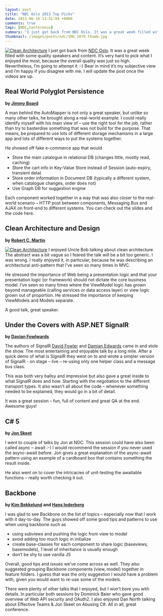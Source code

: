```yaml
---
layout: post
title: "NDC Oslo 2013 Top Picks"
date: 2013-06-16 13:52:04 +0000
comments: true
tags: [NDC,Conference]
summary: "I just got back from NDC Oslo. It was a great week filled with some quality speakers and content. It’s very hard to pick what I enjoyed the most, because the overall quality was just so high. Nevertheless, I’m going to attempt it :-) Bear in mind it’s my subjective view and I’m happy if you disagree with me. I will update the post once the videos are up."
thumbnail: /images/posts/ndc/IMG_1079_thumb.jpg
---
```


<a href="/images/posts/ndc/IMG_1104_thumb.jpg"><img src="/images/posts/ndc/IMG_1104_thumb.jpg" class="post-image-right" alt="Clean Architecture" /></a>
I just got back from [NDC Oslo](https://twitter.com/search?q=%23ndcoslo&src=hash). It was a great week filled with some quality speakers and content. It’s very hard to pick what I enjoyed the most, because the overall quality was just so high. Nevertheless, I’m going to attempt it :-) Bear in mind it’s my subjective view and I’m happy if you disagree with me. I will update the post once the videos are up.
<!--more-->

Real World Polyglot Persistence
-------------------
**by [Jimmy Board](https://twitter.com/jbogard)**

A man behind the AutoMapper is not only a great speaker, but unlike so many other talks, he brought along a real-world example. I could really identify myself with his main view of – use the right tool for the job, rather than try to basterdise something that was not build for the purpose. That means, be prepared to use lots of different storage mechanisms in a large app and lots of different ways to put the systems together.

He showed off fake e-commerce app that would

- Store the main catalogue in relational DB (changes little, mostly read, caching)
- Store the cart info in Key-Value Store instead of Session (auto-expiry, transient data)
- Store order information in Document DB (typically a different system, when catalogue changes, order does not)
- Use Graph DB for suggestion engine

Each component worked together in a way that was also closer to the real-world scenario – HTTP post between components, Messaging Bus and AJAX on front-end to different systems. You can check out the slides and the code here.

Clean Architecture and Design
-------------------
**by [Robert C. Martin](https://twitter.com/unclebobmartin)**

<a href="/images/posts/ndc/IMG_1079_thumb.jpg"><img src="/images/posts/ndc/IMG_1079_thumb.jpg" class="post-image-right" alt="Clean Architecture" /></a>
I enjoyed Uncle Bob talking about clean architecture. The abstract was a bit vague so I feared the talk will be a bit too generic. I was wrong. I really enjoyed it, in particular, because he was describing an architectural anti-pattern that I’ve seen so many times in MVC.

He stressed the importance of Web being a presentation logic and that your presentation logic (or framework) should not dictate the core business model. I’ve seen so many times where the ViewModel logic has grown beyond manageable (calling services or data access layer) or view logic grown out of proportion. He stressed the importance of keeping ViewModels and Models separate.

A good talk, great speaker.

Under the Covers with ASP.NET SignalR
-------------------
**by [Davian Fowlwards](https://twitter.com/DavianFowlwards)**

The authors of SignalR [David Fowler](https://twitter.com/davidfowl) and [Damian Edwards](https://twitter.com/DamianEdwards) came in and stole the show. The most entertaining and enjoyable talk by a long mile. After a quick demo of what is SignalR they went on to and wrote a simpler version of SignalR  - on stage – live – re-using only one helper class and a message bus class.

This was both very ballsy and impressive but also gave a great inside to what SignalR does and how. Starting with the negotiation to the different transport types. It also wasn’t all about the code – whenever something needed to be explained, they would go in a bit of detail.

It was a great session – fun, full of content and great QA at the end. Awesome guys!

C# 5
-------------------
**by [Jon Skeet](https://twitter.com/jonskeet)**

I went to couple of talks by Jon at NDC. This session could have also been called async – await :-) I would recommend the session if you never used the async-await before. Jon gives a great explanation of the async-await pattern using an example of a cardboard box that contains something the result inside.

He also went on to cover the intricacies of unit-testing the awaitable functions – really worth checking it out.

Backbone
-------------------
**by [Kim Bekkelund](https://twitter.com/kimjoar) and [Hans Inderberg](https://twitter.com/hinderberg)**

I was glad to see Backbone on the list of topics – especially now that I work with it day-to-day. The guys  showed off some good tips and patterns to use when using backbone such as

- using subviews and pushing the logic from view to model
- avoid adding too much logic in initialize
- create base-classes for each component to share logic (baseviews, basemodels), 1 level of inheritance is usually enough
- don’t be shy to use vanilla JS

Overall, good tips and issues we’ve come across as well. They also suggested grouping Backbone components (view, model) together in feature folders. I guess that was the only suggestion I would have a problem with, given you would want to re-use some of the models.

 

There were plenty of other talks that I enjoyed, but I won’t bore you with details. In particular both sessions by Dominick Baier who gave good overview of Web API security and OAuth2. I also enjoyed Dan North talking about Effective Teams & Jon Skeet on Abusing C#. All in all, great conference.